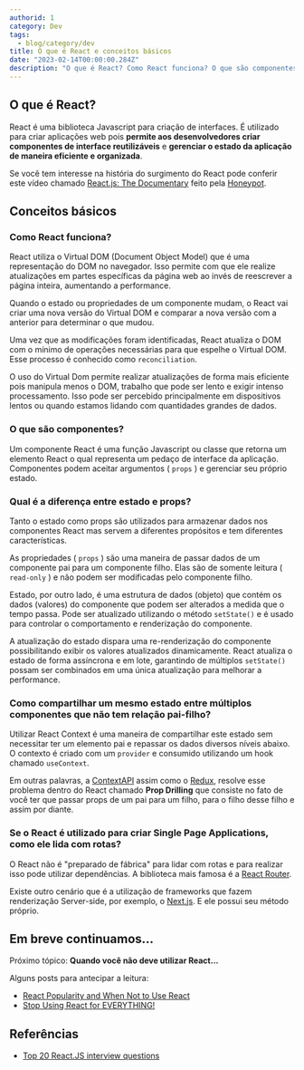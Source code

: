 ```yaml
---
authorid: 1
category: Dev
tags:
  - blog/category/dev
title: O que é React e conceitos básicos
date: "2023-02-14T00:00:00.284Z"
description: "O que é React? Como React funciona? O que são componentes em React?"
---
```


## O que é React?

React é uma biblioteca Javascript para criação de interfaces. É utilizado para criar aplicações web pois **permite aos desenvolvedores criar componentes de interface reutilizáveis** e **gerenciar o estado da aplicação de maneira eficiente e organizada**.

Se você tem interesse na história do surgimento do React pode conferir este vídeo chamado [React.js: The Documentary](https://www.youtube.com/watch?v=8pDqJVdNa44) feito pela [Honeypot](https://www.youtube.com/@Honeypotio).

## Conceitos básicos

### Como React funciona?

React utiliza o Virtual DOM (Document Object Model) que é uma representação do DOM no navegador. Isso permite com que ele realize atualizações em partes específicas da página web ao invés de reescrever a página inteira, aumentando a performance.

Quando o estado ou propriedades de um componente mudam, o React vai criar uma nova versão do Virtual DOM e comparar a nova versão com a anterior para determinar o que mudou.

Uma vez que as modificações foram identificadas, React atualiza o DOM com o mínimo de operações necessárias para que espelhe o Virtual DOM. Esse processo é conhecido como `reconciliation`.

O uso do Virtual Dom permite realizar atualizações de forma mais eficiente pois manipula menos o DOM, trabalho que pode ser lento e exigir intenso processamento. Isso pode ser percebido principalmente em dispositivos lentos ou quando estamos lidando com quantidades grandes de dados.

### O que são componentes?

Um componente React é uma função Javascript ou classe que retorna um elemento React o qual representa um pedaço de interface da aplicação. Componentes podem aceitar argumentos ( `props` ) e gerenciar seu próprio estado.

### Qual é a diferença entre estado e props?

Tanto o estado como props são utilizados para armazenar dados nos componentes React mas servem a diferentes propósitos e tem diferentes características.

As propriedades ( `props` ) são uma maneira de passar dados de um componente pai para um componente filho. Elas são de somente leitura ( `read-only` ) e não podem ser modificadas pelo componente filho.

Estado, por outro lado, é uma estrutura de dados (objeto) que contém os dados (valores) do componente que podem ser alterados a medida que o tempo passa. Pode ser atualizado utilizando o método `setState()` e é usado para controlar o comportamento e renderização do componente.

A atualização do estado dispara uma re-renderização do componente possibilitando exibir os valores atualizados dinamicamente. React atualiza o estado de forma assíncrona e em lote, garantindo de múltiplos `setState()` possam ser combinados em uma única atualização para melhorar a performance.

### Como compartilhar um mesmo estado entre múltiplos componentes que não tem relação pai-filho?

Utilizar React Context é uma maneira de compartilhar este estado sem necessitar ter um elemento pai e repassar os dados diversos níveis abaixo. O contexto é criado com um `provider` e consumido utilizando um hook chamado `useContext`.

Em outras palavras, a [ContextAPI](https://reactjs.org/docs/context.html) assim como o [Redux](https://react-redux.js.org/), resolve esse problema dentro do React chamado **Prop Drilling** que consiste no fato de você ter que passar props de um pai para um filho, para o filho desse filho e assim por diante.

### Se o React é utilizado para criar Single Page Applications, como ele lida com rotas?

O React não é "preparado de fábrica" para lidar com rotas e para realizar isso pode utilizar dependências. A biblioteca mais famosa é a [React Router](https://www.npmjs.com/package/react-router).

Existe outro cenário que é a utilização de frameworks que fazem renderização Server-side, por exemplo, o [Next.js](https://nextjs.org/). E ele possui seu método próprio. 

## Em breve continuamos...

Próximo tópico: **Quando você não deve utilizar React...**  

Alguns posts para antecipar a leitura:

- [React Popularity and When Not to Use React](https://scotch.io/starters/react/react-popularity-and-when-not-to-use-react)
- [Stop Using React for EVERYTHING!](https://medium.com/@zackargyle/stop-using-react-for-everything-c8297ac1a644#.tdd4fptdd)

## Referências

- [Top 20 React.JS interview questions](https://dev.to/said7388/top-20-reactjs-interview-questions-3a0m)